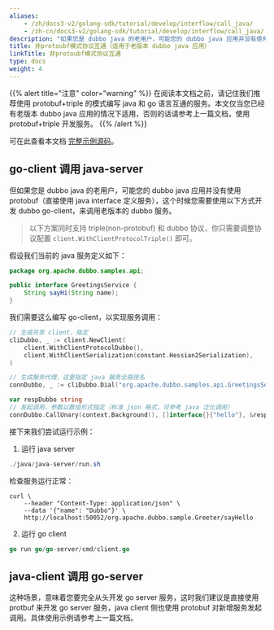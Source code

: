 ```yaml
---
aliases:
    - /zh/docs3-v2/golang-sdk/tutorial/develop/interflow/call_java/
    - /zh-cn/docs3-v2/golang-sdk/tutorial/develop/interflow/call_java/
description: "如果您是 dubbo java 的老用户，可能您的 dubbo java 应用并没有使用 protobuf（直接使用 java interface 定义服务），这个时候您需要使用以下方式开发 dubbo go-client，来调用老版本的 dubbo 服务。"
title: 非protoubf模式协议互通（适用于老版本 dubbo java 应用）
linkTitle: 非protoubf模式协议互通
type: docs
weight: 4
---
```


{{% alert title="注意" color="warning" %}}
在阅读本文档之前，请记住我们推荐使用 protobuf+triple 的模式编写 java 和 go 语言互通的服务。本文仅当您已经有老版本 dubbo java 应用的情况下适用，否则的话请参考上一篇文档，使用 protobuf+triple 开发服务。
{{% /alert %}}


可在此查看本文档 [完整示例源码](https://github.com/apache/dubbo-go-samples/tree/main/java_interop/non-protobuf-dubbo)。


## go-client 调用 java-server
但如果您是 dubbo java 的老用户，可能您的 dubbo java 应用并没有使用 protobuf（直接使用 java interface 定义服务），这个时候您需要使用以下方式开发 dubbo go-client，来调用老版本的 dubbo 服务。

> 以下方案同时支持 triple(non-protobuf) 和 dubbo 协议，你只需要调整协议配置 `client.WithClientProtocolTriple()` 即可。

假设我们当前的 java 服务定义如下：

```java
package org.apache.dubbo.samples.api;

public interface GreetingsService {
    String sayHi(String name);
}
```

我们需要这么编写 go-client，以实现服务调用：

```go
// 生成共享 client，指定
cliDubbo, _ := client.NewClient(
	client.WithClientProtocolDubbo(),
	client.WithClientSerialization(constant.Hessian2Serialization),
)

// 生成服务代理，这里指定 java 服务全路径名
connDubbo, _ := cliDubbo.Dial("org.apache.dubbo.samples.api.GreetingsService", client.WithURL("tri://localhost:50052"))

var respDubbo string
// 发起调用，参数以数组形式指定（标准 json 格式，可参考 java 泛化调用）
connDubbo.CallUnary(context.Background(), []interface{}{"hello"}, &respDubbo, "SayHello")
```

接下来我们尝试运行示例：

1. 运行 java server

```java
./java/java-server/run.sh
```

检查服务运行正常：

```shell
curl \
    --header "Content-Type: application/json" \
    --data '{"name": "Dubbo"}' \
    http://localhost:50052/org.apache.dubbo.sample.Greeter/sayHello
```

2. 运行 go client

```go
go run go/go-server/cmd/client.go
```

## java-client 调用 go-server

这种场景，意味着您要完全从头开发 go server 服务，这时我们建议是直接使用 protbuf 来开发 go server 服务，java client 侧也使用 protobuf 对新增服务发起调用。具体使用示例请参考上一篇文档。
